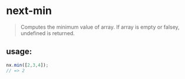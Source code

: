 # next-min
> Computes the minimum value of array. If array is empty or falsey, undefined is returned.


## usage:
```js
nx.min([2,3,4]);
// => 2
```
